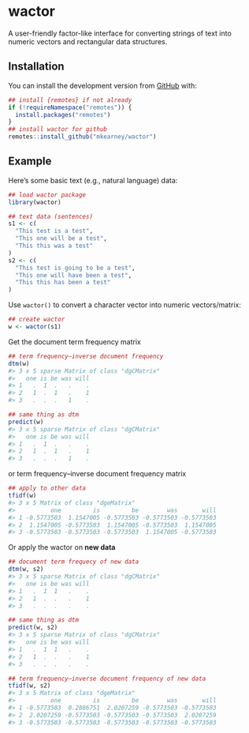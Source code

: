
<!-- README.md is generated from README.Rmd. Please edit that file -->

# wactor

<!-- badges: start -->

<!-- badges: end -->

A user-friendly factor-like interface for converting strings of text
into numeric vectors and rectangular data
structures.

## Installation

<!-- You can install the released version of wactor from [CRAN](https://CRAN.R-project.org) with:

``` r
install.packages("wactor")
```
-->

You can install the development version from
[GitHub](https://github.com/mkearney/wactor) with:

``` r
## install {remotes} if not already
if (!requireNamespace("remotes")) {
  install.packages("remotes")
}
## install wactor for github
remotes::install_github("mkearney/wactor")
```

## Example

Here’s some basic text (e.g., natural language) data:

``` r
## load wactor package
library(wactor)

## text data (sentences)
s1 <- c(
  "This test is a test",
  "This one will be a test",
  "This this was a test"
)
s2 <- c(
  "This test is going to be a test",
  "This one will have been a test",
  "This this has been a test"
)
```

Use `wactor()` to convert a character vector into numeric
vectors/matrix:

``` r
## create wactor
w <- wactor(s1)
```

Get the document term frequency matrix

``` r
## term frequency–inverse document frequency
dtm(w)
#> 3 x 5 sparse Matrix of class "dgCMatrix"
#>   one is be was will
#> 1   .  1  .   .    .
#> 2   1  .  1   .    1
#> 3   .  .  .   1    .

## same thing as dtm
predict(w)
#> 3 x 5 sparse Matrix of class "dgCMatrix"
#>   one is be was will
#> 1   .  1  .   .    .
#> 2   1  .  1   .    1
#> 3   .  .  .   1    .
```

or term frequency–inverse document frequency matrix

``` r
## apply to other data
tfidf(w)
#> 3 x 5 Matrix of class "dgeMatrix"
#>          one         is         be        was       will
#> 1 -0.5773503  1.1547005 -0.5773503 -0.5773503 -0.5773503
#> 2  1.1547005 -0.5773503  1.1547005 -0.5773503  1.1547005
#> 3 -0.5773503 -0.5773503 -0.5773503  1.1547005 -0.5773503
```

Or apply the wactor on **new data**

``` r
## document term frequecy of new data
dtm(w, s2)
#> 3 x 5 sparse Matrix of class "dgCMatrix"
#>   one is be was will
#> 1   .  1  1   .    .
#> 2   1  .  .   .    1
#> 3   .  .  .   .    .

## same thing as dtm
predict(w, s2)
#> 3 x 5 sparse Matrix of class "dgCMatrix"
#>   one is be was will
#> 1   .  1  1   .    .
#> 2   1  .  .   .    1
#> 3   .  .  .   .    .

## term frequency–inverse document frequency of new data
tfidf(w, s2)
#> 3 x 5 Matrix of class "dgeMatrix"
#>          one         is         be        was       will
#> 1 -0.5773503  0.2886751  2.0207259 -0.5773503 -0.5773503
#> 2  2.0207259 -0.5773503 -0.5773503 -0.5773503  2.0207259
#> 3 -0.5773503 -0.5773503 -0.5773503 -0.5773503 -0.5773503
```
